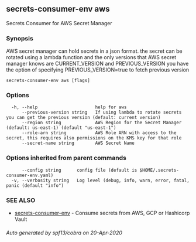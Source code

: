 ## secrets-consumer-env aws

Secrets Consumer for AWS Secret Manager

### Synopsis

AWS secret manager can hold secrets in a json format. the secret can be rotated using a lambda function
and the only versions that AWS secret manager knows are CURRENT_VERSION and PREVIOUS_VERSION
you have the option of specifying PREVIOUS_VERSION=true to fetch previous version

```
secrets-consumer-env aws [flags]
```

### Options

```
  -h, --help                      help for aws
      --previous-version string   If using lambda to rotate secrets you can get the previous version (default: current version)
      --region string             AWS Region for the Secret Manager (default: us-east-1) (default "us-east-1")
      --role-arn string           AWS Role ARN with access to the secret, this requires also permissions on the KMS key for that role
      --secret-name string        AWS Secret Name
```

### Options inherited from parent commands

```
      --config string      config file (default is $HOME/.secrets-consumer-env.yaml)
  -v, --verbosity string   Log level (debug, info, warn, error, fatal, panic (default "info")
```

### SEE ALSO

* [secrets-consumer-env](secrets-consumer-env.md)	 - Consume secrets from AWS, GCP or Hashicorp Vault

###### Auto generated by spf13/cobra on 20-Apr-2020
